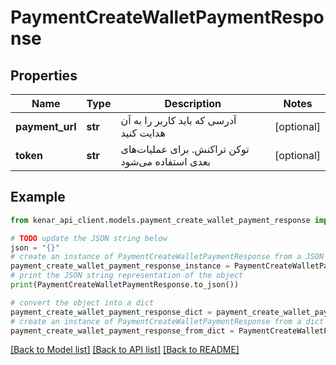 # PaymentCreateWalletPaymentResponse


## Properties

Name | Type | Description | Notes
------------ | ------------- | ------------- | -------------
**payment_url** | **str** | آدرسی که باید کاربر را به آن هدایت کنید | [optional] 
**token** | **str** | توکن تراکنش. برای عملیات‌های بعدی استفاده می‌شود | [optional] 

## Example

```python
from kenar_api_client.models.payment_create_wallet_payment_response import PaymentCreateWalletPaymentResponse

# TODO update the JSON string below
json = "{}"
# create an instance of PaymentCreateWalletPaymentResponse from a JSON string
payment_create_wallet_payment_response_instance = PaymentCreateWalletPaymentResponse.from_json(json)
# print the JSON string representation of the object
print(PaymentCreateWalletPaymentResponse.to_json())

# convert the object into a dict
payment_create_wallet_payment_response_dict = payment_create_wallet_payment_response_instance.to_dict()
# create an instance of PaymentCreateWalletPaymentResponse from a dict
payment_create_wallet_payment_response_from_dict = PaymentCreateWalletPaymentResponse.from_dict(payment_create_wallet_payment_response_dict)
```
[[Back to Model list]](../README.md#documentation-for-models) [[Back to API list]](../README.md#documentation-for-api-endpoints) [[Back to README]](../README.md)


